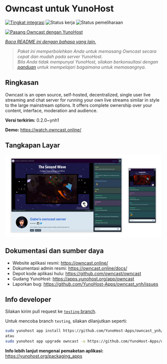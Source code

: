<!--
N.B.: README ini dibuat secara otomatis oleh <https://github.com/YunoHost/apps/tree/master/tools/readme_generator>
Ini TIDAK boleh diedit dengan tangan.
-->

# Owncast untuk YunoHost

[![Tingkat integrasi](https://apps.yunohost.org/badge/integration/owncast)](https://ci-apps.yunohost.org/ci/apps/owncast/)
![Status kerja](https://apps.yunohost.org/badge/state/owncast)
![Status pemeliharaan](https://apps.yunohost.org/badge/maintained/owncast)

[![Pasang Owncast dengan YunoHost](https://install-app.yunohost.org/install-with-yunohost.svg)](https://install-app.yunohost.org/?app=owncast)

*[Baca README ini dengan bahasa yang lain.](./ALL_README.md)*

> *Paket ini memperbolehkan Anda untuk memasang Owncast secara cepat dan mudah pada server YunoHost.*  
> *Bila Anda tidak mempunyai YunoHost, silakan berkonsultasi dengan [panduan](https://yunohost.org/install) untuk mempelajari bagaimana untuk memasangnya.*

## Ringkasan

Owncast is an open source, self-hosted, decentralized, single user live streaming and chat server for running your own live streams similar in style to the large mainstream options. It offers complete ownership over your content, interface, moderation and audience.

**Versi terkirim:** 0.2.0~ynh1

**Demo:** <https://watch.owncast.online/>

## Tangkapan Layar

![Tangkapan Layar pada Owncast](./doc/screenshots/owncast-screenshot.png)

## Dokumentasi dan sumber daya

- Website aplikasi resmi: <https://owncast.online/>
- Dokumentasi admin resmi: <https://owncast.online/docs/>
- Depot kode aplikasi hulu: <https://github.com/owncast/owncast>
- Gudang YunoHost: <https://apps.yunohost.org/app/owncast>
- Laporkan bug: <https://github.com/YunoHost-Apps/owncast_ynh/issues>

## Info developer

Silakan kirim pull request ke [`testing` branch](https://github.com/YunoHost-Apps/owncast_ynh/tree/testing).

Untuk mencoba branch `testing`, silakan dilanjutkan seperti:

```bash
sudo yunohost app install https://github.com/YunoHost-Apps/owncast_ynh/tree/testing --debug
atau
sudo yunohost app upgrade owncast -u https://github.com/YunoHost-Apps/owncast_ynh/tree/testing --debug
```

**Info lebih lanjut mengenai pemaketan aplikasi:** <https://yunohost.org/packaging_apps>
